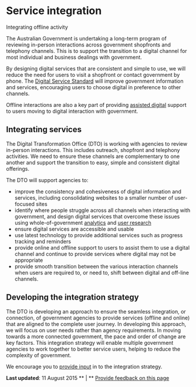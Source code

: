 Service integration
===================

Integrating offline activity

The Australian Government is undertaking a long-term program of reviewing in-person interactions across government shopfronts and telephony channels. This is to support the transition to a digital channel for most individual and business dealings with government.

By designing digital services that are consistent and simple to use, we will reduce the need for users to visit a shopfront or contact government by phone. The [Digital Service Standard](../../standard/digital_service_standard.md) will improve government information and services, encouraging users to choose digital in preference to other channels.

Offline interactions are also a key part of providing [assisted digital](../../node/assisted_digital.md) support to users moving to digital interaction with government.

Integrating services
--------------------

The Digital Transformation Office (DTO) is working with agencies to review in-person interactions. This includes outreach, shopfront and telephony activities. We need to ensure these channels are complementary to one another and support the transition to easy, simple and consistent digital offerings.

The DTO will support agencies to:

-   improve the consistency and cohesiveness of digital information and services, including consolidating websites to a smaller number of user-focused sites
-   identify where people struggle across all channels when interacting with government, and design digital services that overcome these issues using whole-of-government [analytics](../../node/analytics_tools.md) and [user research](../../node/user_research.md)
-   ensure digital services are accessible and usable
-   use latest technology to provide additional services such as progress tracking and reminders
-   provide online and offline support to users to assist them to use a digital channel and continue to provide services where digital may not be appropriate
-   provide smooth transition between the various interaction channels when users are required to, or need to, shift between digital and off-line channels.

Developing the integration strategy
-----------------------------------

The DTO is developing an approach to ensure the seamless integration, or connection, of government agencies to provide services (offline and online) that are aligned to the complete user journey. In developing this approach, we will focus on user needs rather than agency requirements. In moving towards a more connected government, the pace and order of change are key factors. This integration strategy will enable multiple government agencies to work together to better service users, helping to reduce the complexity of government.

We encourage you to [provide input](../../feedback%3Furl_from=Service%2520integration.html) in to the integration strategy.

**Last updated**: 11 August 2015 ** | ** [Provide feedback on this page](../../feedback%3Furl_from=Service%2520integration.html)

